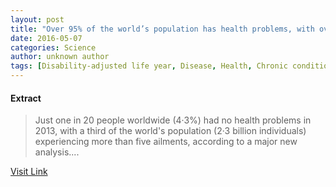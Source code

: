 ```yaml
---
layout: post
title: "Over 95% of the world’s population has health problems, with over a third having more than five ailments"
date: 2016-05-07
categories: Science
author: unknown author
tags: [Disability-adjusted life year, Disease, Health, Chronic condition, Disease burden, Medical specialties, Health sciences, Medicine, Diseases and disorders, Medical humanities, Clinical medicine, Health care, Public health]
---
```





#### Extract
>Just one in 20 people worldwide (4·3%) had no health problems in 2013, with a third of the world's population (2·3 billion individuals) experiencing more than five ailments, according to a major new analysis....



[Visit Link](http://www.sciencedaily.com/releases/2015/06/150608081753.htm)


